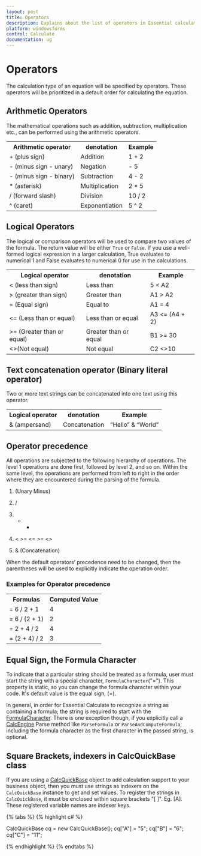 ```yaml
---
layout: post
title: Operators
description: Explains about the list of operators in Essential calculate
platform: windowsforms
control: Calculate
documentation: ug
---
```


# Operators

The calculation type of an equation will be specified by operators. These operators will be prioritized 
in a default order for calculating the equation.

## Arithmetic Operators

The mathematical operations such as addition, subtraction, multiplication etc., can be performed using the arithmetic operators.

<table>
<tr>
<th>
Arithmetic operator</th><th>
denotation</th><th>
Example</th></tr>
<tr>
<td>
+ (plus sign)</td><td>
Addition</td><td>
1 + 2</td></tr>
<tr>
<td>
-  (minus sign - unary) </td><td>
Negation</td><td>
- 5</td></tr>
<tr>
<td>
-  (minus sign - binary)</td><td>
Subtraction </td><td>
4 - 2</td></tr>
<tr>
<td>
* (asterisk)</td><td>
Multiplication </td><td>
2 * 5</td></tr>
<tr>
<td>
/ (forward slash)</td><td>
Division</td><td>
10 / 2</td></tr>
<tr>
<td>
^ (caret)</td><td>
Exponentiation </td><td>
5 ^ 2</td></tr>
</table>

## Logical Operators 

The logical or comparison operators will be used to compare two values of the formula. The return value will be either `True` or `False`.
If you use a well-formed logical expression in a larger calculation, True evaluates to numerical 1 and False evaluates to numerical 0 for use in the calculations.

<table>
<tr>
<th>
Logical operator</th><th>
denotation</th><th>
Example</th></tr>
<tr>
<td>
< (less than sign)</td><td>
Less than</td><td>
5 < A2</td></tr>
<tr>
<td>
> (greater than sign)</td><td>
Greater than</td><td>
A1 > A2</td></tr>
<tr>
<td>
= (Equal sign)</td><td>
Equal to</td><td>
A1 = 4</td></tr>
<tr>
<td>
<= (Less than or equal)</td><td>
Less than or equal</td><td>
A3 <= (A4 + 2)</td></tr>
<tr>
<td>
>= (Greater than or equal)</td><td>
Greater than or equal</td><td>
B1 >= 30</td></tr>
<tr>
<td>
<>(Not equal)</td><td>
Not equal</td><td>
C2 <>10</td></tr>
</table>

## Text concatenation operator (Binary literal operator)

Two or more text strings can be concatenated into one text using this operator. 

<table>
<tr>
<th>
Logical operator</th><th>
denotation</th><th>
Example</th></tr>
<tr>
<td>
& (ampersand)</td><td>
Concatenation</td><td>
“Hello” & “World”</td></tr>
</table>

## Operator precedence

All operations are subjected to the following hierarchy of operations. The level 1 operations are done first, followed by level 2, and so on. Within the same level, the operations are performed from 
left to right in the order where they are encountered during the parsing of the formula.

1. (Unary Minus)

2. /

3. + -

4. < >= <= >= <>

5. & (Concatenation)

When the default operators’ precedence need to be changed, then the parentheses will be used to explicitly indicate the operation order.

### Examples for Operator precedence

<table>
<tr>
<th>
Formulas</th><th>
Computed Value</th></tr>
<tr>
<td>
= 6 / 2 + 1</td><td>
4</td></tr>
<tr>
<td>
= 6 / (2 + 1)</td><td>
2</td></tr>
<tr>
<td>
= 2 + 4 / 2</td><td>
4</td></tr>
<tr>
<td>
= (2 + 4) / 2</td><td>
3</td></tr>
</table>

## Equal Sign, the Formula Character

To indicate that a particular string should be treated as a formula, user must start the string with a special character, `FormulaCharacter`("="). This property is static, so you can change the formula character within your code. 
It's default value is the equal sign, (=).

In general, in order for Essential Calculate to recognize a string as containing a formula; the string is required to start with the [FormulaCharacter](https://help.syncfusion.com/cr/cref_files/windowsforms/calculate/Syncfusion.Calculate.Base~Syncfusion.Calculate.CalcEngine~FormulaCharacter.html). 
There is one exception though, if you explicitly call a [CalcEngine](https://help.syncfusion.com/cr/cref_files/windowsforms/calculate/Syncfusion.Calculate.Base~Syncfusion.Calculate.CalcEngine.html) Parse method like `ParseFormula` or `ParseAndComputeFormula`, including the formula character as the first character in the passed string, is optional.

## Square Brackets, indexers in CalcQuickBase class

If you are using a [CalcQuickBase](https://help.syncfusion.com/cr/cref_files/windowsforms/calculate/Syncfusion.Calculate.Base~Syncfusion.Calculate.CalcQuickBase.html) object to add calculation support to your business object, then you must use strings as indexers on the `CalcQuickBase` instance to get and set values.
To register the strings in `CalcQuickBase`, it must be enclosed within square brackets "[ ]". Eg. [A]. These registered variable names are indexer keys.

{% tabs %}
{% highlight c# %}

CalcQuickBase cq = new CalcQuickBase();
cq["A"] = "5";
cq["B"] = "6";
cq["C"] = "11";

{% endhighlight %}
{% endtabs %}





